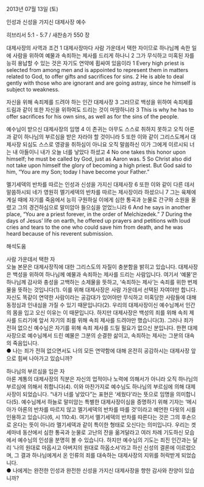 2013년 07월 13일 (토)

인성과 신성을 가지신 대제사장 예수



히브리서 5:1 - 5:7 / 새찬송가 550 장


대제사장의 사역과 조건
1 대제사장마다 사람 가운데서 택한 자이므로 하나님께 속한 일에 사람을 위하여 예물과 속죄하는 제사를 드리게 하나니 2 그가 무식하고 미혹된 자를 능히 용납할 수 있는 것은 자기도 연약에 휩싸여 있음이라
1 Every high priest is selected from among men and is appointed to represent them in matters related to God, to offer gifts and sacrifices for sins. 2 He is able to deal gently with those who are ignorant and are going astray, since he himself is subject to weakness.  

자신을 위해 속죄제를 드려야 하는 인간 대제사장 
3 그러므로 백성을 위하여 속죄제를 드림과 같이 또한 자신을 위하여도 드리는 것이 마땅하니라
3 This is why he has to offer sacrifices for his own sins, as well as for the sins of the people.  

예수님이 받으신 대제사장의 임명 
4 이 존귀는 아무도 스스로 취하지 못하고 오직 아론과 같이 하나님의 부르심을 받은 자라야 할 것이니라 5 또한 이와 같이 그리스도께서 대제사장 되심도 스스로 영광을 취하심이 아니요 오직 말씀하신 이가 그에게 이르시되 너는 내 아들이니 내가 오늘 너를 낳았다 하셨고
4 No one takes this honor upon himself; he must be called by God, just as Aaron was. 5 So Christ also did not take upon himself the glory of becoming a high priest. But God said to him, “You are my Son; today I have become your Father.”   

멜기세덱의 반차를 따르는 인성과 신성을 가지신 대제사장 
6 또한 이와 같이 다른 데서 말씀하시되 네가 영원히 멜기세덱의 반차를 따르는 제사장이라 하셨으니 7 그는 육체에 계실 때에 자기를 죽음에서 능히 구원하실 이에게 심한 통곡과 눈물로 간구와 소원을 올렸고 그의 경건하심으로 말미암아 들으심을 얻었느니라
6 And he says in another place, “You are a priest forever, in the order of Melchizedek.” 7 During the days of Jesus’ life on earth, he offered up prayers and petitions with loud cries and tears to the one who could save him from death, and he was heard because of his reverent submission.

해석도움





사람 가운데서 택한 자  
오늘 본문은 대제사장직에 대한 그리스도의 자질이 충분함을 밝히고 있습니다. 대제사장은 백성을 위하여 하나님께 예물과 속죄하는 제사를 드리는 사람입니다. 여기서 ‘예물’은 하나님께 감사와 충성을 고백하는 소제물을 뜻하고, ‘속죄하는 제사’는 속죄를 위한 번제물을 뜻하는 것입니다(1). 이를 위해 대제사장은 사람 가운데서 선택된 자여야만 합니다. 자신도 똑같이 연약한 사람이라는 공감대가 있어야만 무식하고 미혹당한 사람들에 대해 동정심과 인내심을 가질 수 있기 때문입니다(2). 우리의 대제사장이신 예수님께서 인간의 몸을 입고 오신 이유는 이 때문입니다. 하지만 대제사장은 백성의 죄를 위해 속죄 제사를 드리기에 앞서 자기의 죄를 위해 속죄 제사를 드려야만 했습니다(3). 그러나 죄가 전혀 없으신 예수님은 자기를 위해 속죄 제사를 드릴 필요가 없으신 분입니다. 한편 대제사장으로 예수님께서 드린 예물은 그분의 순결한 삶이고, 속죄하는 제사는 그분의 대속의 죽음입니다.      
● 나는 죄가 전혀 없으면서도 나의 모든 연약함에 대해 온전히 공감하시는 대제사장 앞으로 힘써 나아가고 있습니까?  

하나님의 부르심을 입은 자  
아론 계통의 대제사장의 직분은 자신의 업적이나 노력에 의해서가 아니라 오직 하나님의 부르심에 의해서 취합니다(4). 이와 마찬가지로 예수님도 하나님의 부르심에 의해 대제사장이 되었습니다. “내가 너를 낳았다”는 표현은 ‘세웠다’라는 뜻으로 임명을 의미합니다(5). 예수님께서 하늘로 말미암는 특별한 대제사장이심을 증명하기 위해 기자는 ‘메시아가 아론의 반차를 따르지 않고 멜기세덱의 반차를 따를 것’이라고 예언한 다윗의 시를 인용하고 있습니다(6, 시 110:4). 여기서 멜기세덱의 반차를 따른다는 것은 그의 후손으로 온다는 뜻이 아니라 멜기세덱과 같이 특이한 형태로 오신다는 의미입니다. 우리는 겟세마네 동산에서 심한 통곡과 눈물로 고난의 잔을 옮겨달라고 여러 차례 기도하신 모습에서 예수님의 인성을 분명히 볼 수 있습니다. 하지만 예수님의 기도는 죄진 인간과는 달리 ‘나의 원대로 마옵시고 아버지의 원대로 하옵소서’라고 하신 신성의 결론에 이르렀으며, 그 결과 하나님에게서 온 인류의 죄를 대속하는 대제사장의 지위를 허락받게 되었습니다.  
● 나에게는 완전한 인성과 완전한 신성을 가지신 대제사장을 향한 감사와 찬양이 있습니까?